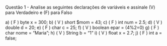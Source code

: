 Questão 1 - Analise as seguintes declarações de variáveis e assinale (V) para Verdadeiro e (F) para Falso

a) ( F ) byte x = 300;
b) ( V ) short $mom = 43;
c) ( F ) int num = 2.5;
d) ( V ) double d = 20;
e) ( F ) char c = 25;
f) ( V ) boolean epar = (4%2=0)
g) ( F ) char nome = “Maria”;
h) ( V ) String b = “1”
i) ( V ) float x = 2.7;
j) ( F ) int a = false;






